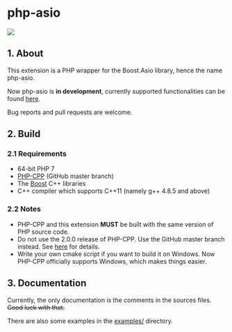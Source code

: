 # php-asio

[![](https://travis-ci.org/CismonX/php-asio.svg?branch=master)](https://travis-ci.org/CismonX/php-asio)

## 1. About

This extension is a PHP wrapper for the Boost.Asio library, hence the name php-asio.

Now php-asio is **in development**, currently supported functionalities can be found [here](examples/stub.php).

Bug reports and pull requests are welcome.

## 2. Build

### 2.1 Requirements

* 64-bit PHP 7
* [PHP-CPP](http://www.php-cpp.com/) \(GitHub master branch\)
* The [Boost](http://www.boost.org/) C++ libraries
* C++ compiler which supports C++11 \(namely g++ 4.8.5 and above\)

### 2.2 Notes

* PHP-CPP and this extension **MUST** be built with the same version of PHP source code.
* Do not use the 2.0.0 release of PHP-CPP. Use the GitHub master branch instead. See [here](https://cismon.net/2017/09/19/PHP-CPP-bug-which-causes-memory-leak/) for details.
* Write your own cmake script if you want to build it on Windows. Now PHP-CPP officially supports Windows, which makes things easier.

## 3. Documentation

Currently, the only documentation is the comments in the sources files. ~~Good luck with that.~~

There are also some examples in the [examples/](examples/) directory.